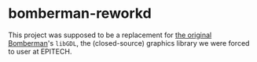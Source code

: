# bomberman-reworkd

This project was supposed to be a replacement for [the original Bomberman](https://github.com/jevarg/epitech-bomberman)'s `libGDL`, the (closed-source) graphics library we were forced to user at EPITECH.

